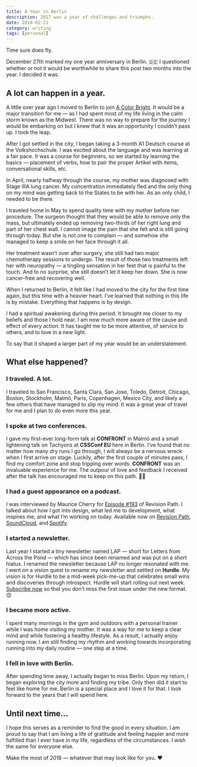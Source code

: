 ```yaml
---
title: A Year in Berlin
description: 2017 was a year of challenges and triumphs.
date: 2018-02-21
category: writing
tags: [personal]
---
```


Time sure does fly.

December 27th marked my one year anniversary in Berlin. 🇩🇪 I questioned whether or not it would be worthwhile to share this post two months into the year. I decided it was.

## A lot can happen in a year.

A little over year ago I moved to Berlin to join [A Color Bright](http://acolorbright.com). It would be a major transition for me &mdash; as I had spent most of my life living in the calm storm known as the Midwest. There was no way to prepare for the journey I would be embarking on but I knew that it was an opportunity I couldn’t pass up. I took the leap.

After I got settled in the city, I began taking a 3-month A1 Deutsch course at the Volkshochschule. I was excited about the language and was learning at a fair pace. It was a course for beginners, so we started by learning the basics &mdash; placement of verbs, how to pair the proper Artikel with items, conversational skills, etc.

In April, nearly halfway through the course, my mother was diagnosed with Stage IIIA lung cancer. My concentration immediately fled and the only thing on my mind was getting back to the States to be with her. As an only child, I needed to be there.

I traveled home in May to spend quality time with my mother before her procedure. The surgeon thought that they would be able to remove only the mass, but ultimately ended up removing two-thirds of her right lung and part of her chest wall. I cannot image the pain that she felt and is still going through today. But she is not one to complain &mdash; and somehow she managed to keep a smile on her face through it all.

Her treatment wasn’t over after surgery, she still had two major chemotherapy sessions to undergo. The result of those two treatments left her with neuropathy &mdash; a tingling sensation in her feet that is painful to the touch. And to no surprise, she still doesn’t let it keep her down. She is now cancer-free and recovering well.

When I returned to Berlin, it felt like I had moved to the city for the first time again, but this time with a heavier heart. I’ve learned that nothing in this life is by mistake. Everything that happens is by design.

I had a spiritual awakening during this period. It brought me closer to my beliefs and those I hold near. I am now much more aware of the cause and effect of every action. It has taught me to be more attentive, of service to others, and to love in a new light.

To say that it shaped a larger part of my year would be an understatement.

## What else happened?

### I traveled. A lot.

I traveled to San Francisco, Santa Clara, San Jose, Toledo, Detroit, Chicago, Boston, Stockholm, Malmö, Paris, Copenhagen, Mexico City, and likely a few others that have managed to slip my mind. It was a great year of travel for me and I plan to do even more this year.

### I spoke at two conferences.

I gave my first-ever long-form talk at **CONFRONT** in Malmö and a small lightening talk on Tachyons at **CSSConf EU** here in Berlin. I’ve found that no matter how many dry runs I go through, I will always be a nervous wreck when I first arrive on stage. Luckily, after the first couple of minutes pass, I find my comfort zone and stop tripping over words. **CONFRONT** was an invaluable experience for me. The outpour of love and feedback I received after the talk has encouraged me to keep on this path. 🤞🏽

### I had a guest appearance on a podcast.

I was interviewed by Maurice Cherry for [Episode #193](https://revisionpath.com/lauren-dorman/) of Revision Path. I talked about how I got into design, what led me to development, what inspires me, and what I’m working on today. Available now on [Revision Path](https://revisionpath.com/lauren-dorman/), [SoundCloud](https://soundcloud.com/revisionpath/episode-193-lauren-dorman), and [Spotify](https://open.spotify.com/episode/3MHZeqjFrwnx8gMNojTwpG).

### I started a newsletter.

Last year I started a tiny newsletter named LAP &mdash; short for Letters from Across the Pond &mdash; which has since been renamed and was put on a short hiatus. I renamed the newsletter because LAP no longer resonated with me. I went on a vision quest to rename my newsletter and settled on **Hurdle**. My vision is for Hurdle to be a mid-week pick-me-up that celebrates small wins and discoveries through introspect. Hurdle will start rolling out next week. [Subscribe now](https://buttondown.email/laurendorman) so that you don’t miss the first issue under the new format. 😊

### I became more active.

I spent many mornings in the gym and outdoors with a personal trainer while I was home visiting my mother. It was a way for me to keep a clear mind and while fostering a healthy lifestyle. As a result, I actually enjoy running now. I am still finding my rhythm and working towards incorporating running into my daily routine &mdash; one step at a time.

### I fell in love with Berlin.

After spending time away, I actually began to miss Berlin. Upon my return, I began exploring the city more and finding my tribe. Only then did it start to feel like home for me. Berlin is a special place and I love it for that. I look forward to the years that I will spend here.

## Until next time...

I hope this serves as a reminder to find the good in every situation. I am proud to say that I am living a life of gratitude and feeling happier and more fulfilled than I ever have in my life, regardless of the circumstances. I wish the same for everyone else.

Make the most of 2018 &mdash; whatever that may look like for you. ❤️
